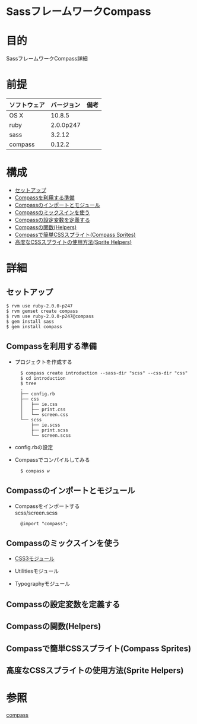 SassフレームワークCompass
============
# 目的 #
SassフレームワークCompass詳細

# 前提 #
| ソフトウェア   | バージョン   | 備考        |
|:---------------|:-------------|:------------|
| OS X           |10.8.5        |             |
| ruby           |2.0.0p247     |             |
| sass           |3.2.12        |             |
| compass        |0.12.2        |             |

# 構成 #
+ [セットアップ](#cha1)
+ [Compassを利用する準備](#cha2)
+ [Compassのインポートとモジュール](#cha3)
+ [Compassのミックスインを使う](#cha4)
+ [Compassの設定変数を定義する](#cha5)
+ [Compassの関数(Helpers)](#cha6)
+ [Compassで簡単CSSスプライト(Compass Sprites)](#cha7)
+ [高度なCSSスプライトの使用方法(Sprite Helpers)](#cha8)

# 詳細 #
## <a name="cha1">セットアップ ##

    $ rvm use ruby-2.0.0-p247
    $ rvm gemset create compass
    $ rvm use ruby-2.0.0-p247@compass
    $ gem install sass
    $ gem install compass


## <a name="cha2">Compassを利用する準備 ##
+ プロジェクトを作成する

        $ compass create introduction --sass-dir "scss" --css-dir "css"
        $ cd introduction
        $ tree
        .
        ├── config.rb
        ├── css
        │   ├── ie.css
        │   ├── print.css
        │   └── screen.css
        └── scss
            ├── ie.scss
            ├── print.scss
            └── screen.scss        

+ config.rbの設定

+ Compassでコンパイルしてみる

        $ compass w

## <a name="cha3">Compassのインポートとモジュール ##
+ Compassをインポートする  
  scss/screen.scss  

        @import "compass";

## <a name="cha4">Compassのミックスインを使う ##
+ [CSS3モジュール](introduction/scss/css3.scss)

+ Utilitiesモジュール

+ Typographyモジュール

## <a name="cha5">Compassの設定変数を定義する ##

## <a name="cha6">Compassの関数(Helpers) ##

## <a name="cha7">Compassで簡単CSSスプライト(Compass Sprites) ##

## <a name="cha8">高度なCSSスプライトの使用方法(Sprite Helpers) ##

# 参照 #
[compass](http://compass-style.org/)
